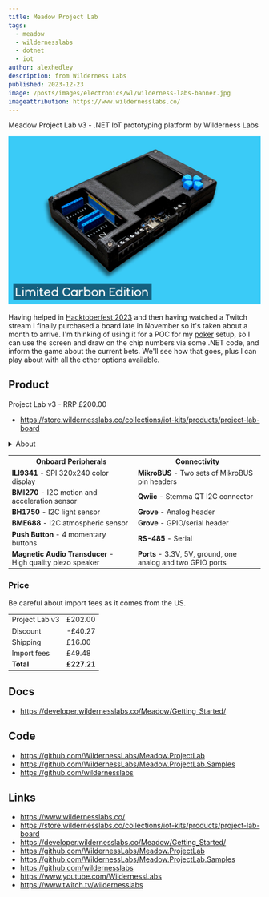 ```yaml
---
title: Meadow Project Lab
tags:
  - meadow
  - wildernesslabs
  - dotnet
  - iot
author: alexhedley
description: from Wilderness Labs
published: 2023-12-23
image: /posts/images/electronics/wl/wilderness-labs-banner.jpg
imageattribution: https://www.wildernesslabs.co/
---
```


<!-- # Meadow Project Lab -->

Meadow Project Lab v3 - .NET IoT prototyping platform by Wilderness Labs

![Project Lab v3](images/electronics/wl/Project_Lab_v3_Carbon_Edition.jpg "Project Lab v3")

Having helped in [Hacktoberfest 2023](hacktoberfest-2023.md) and then having watched a Twitch stream I finally purchased a board late in November so it's taken about a month to arrive. I'm thinking of using it for a POC for my [poker](tags/poker/) setup, so I can use the screen and draw on the chip numbers via some .NET code, and inform the game about the current bets. We'll see how that goes, plus I can play about with all the other options available.

## Product

Project Lab v3 - RRP £200.00

- https://store.wildernesslabs.co/collections/iot-kits/products/project-lab-board

<details>
<summary>About</summary>
Cut your time to production in half. Project Lab is created by Wilderness Labs, runs entirely on .NET, and makes hardware less hard to create. With Project Lab, every software developer is an IoT developer. Design your hardware using Project Lab&#39;s open-source design. Connect to Thousands of Plug &amp; Play Peripherals Project Lab includes two microBUS and three Grove/Qwiic/StemmaQT Connectors. No breadboard, no complicated wiring, and no tedious soldering. Enjoy rapid prototyping and exploring thousands of plug &amp; play peripherals. Two mikroBUS connectors unlock thousands of official MikroElektronika click boards and tons of 3rd party boards that are mikroBUS compatible. Three Grove/Qwiic/StemmaQT connectors provide access to a massive ecosystem of pluggable peripherals from SeeedStudio, Adafruit, and SparkFun. Accelerometer and Gyroscope Project Lab includes the small, lower power, and optimized for wearables, BMI270 Inertial Measurement Unit (IMU). The 6-axis sensor combines a 16-bit tri-axial gyroscope and a 16-bit tri-axial accelerometer featuring Bosch’s automotive-proven gyroscope technology. While you may not want to wear Project Lab, the lab is perfect to start your wearable design. Environmental sensing with Artificial Intelligence The BME688 is the first gas sensor with Artificial Intelligence (AI) and integrated high-linearity and high-accuracy pressure, humidity, and temperature sensors. Use Project Lab to start building your mobile &amp; connected applications where size, low power consumption, and environmental awareness are critical requirements. The Standard for Light Sensors The Rohm BH1760 Digital Ambient Light sensor is the go-to for engineers. It&#39;s low power, used in a wide variety of applications, and it can accurately measure from 1 to 65535 lux. TFT LCD with 65k colors The ILI9341 is a 2.8” 320x240 IPS full view TFT LCD with 65k colors. Project Lab&#39;s onboard ILI9341 allows you to directly display information from your peripherals or create a complete navigation system using the directional push buttons. RS-485, I/O, and Power Terminals Through easy-to-use screw terminals, Project Lab enables RS-485 communication directly with industrial sensors, a 5v and 3v3 power connection with the ground, and additional digital and analog I/O. Onboard Audio Project Lab includes an onboard CMT-7525-80-SMT Magnetic Buzzer Transducer when you need more than visuals. Meadow F7v2 Core Compute Module is now onboard For Project Lab v3 we included the Meadow F7 Core Compute Module right on board to get your projects/ideas even closer to production. Explore thousands of plug-and-play peripherals and build endless solutions with Project Lab. Designs, documents, and other resources can be found on GitHub.
</details>

<table>
    <tr>
        <th>Onboard Peripherals</th>
        <th>Connectivity</th>
    </tr>
    <tr>
        <td><strong>ILI9341</strong> - SPI 320x240 color display</li></td>
        <td><strong>MikroBUS</strong> - Two sets of MikroBUS pin headers</td>
    </tr>
    <tr>
        <td><strong>BMI270</strong> - I2C motion and acceleration sensor</td>
        <td><strong>Qwiic</strong> - Stemma QT I2C connector</td>
    </tr>
    <tr>
        <td><strong>BH1750</strong> - I2C light sensor</td>
        <td><strong>Grove</strong> - Analog header</td>
    </tr>
    <tr>
        <td><strong>BME688</strong> - I2C atmospheric sensor</td>
        <td><strong>Grove</strong> - GPIO/serial header</td>
    </tr>
    <tr>
        <td><strong>Push Button</strong> - 4 momentary buttons</td>
        <td><strong>RS-485</strong> - Serial</td>
    </tr>
    <tr>
        <td><strong>Magnetic Audio Transducer</strong> - High quality piezo speaker</td>
        <td><strong>Ports</strong> - 3.3V, 5V, ground, one analog and two GPIO ports</td>
    </tr>
</table>

### Price

Be careful about import fees as it comes from the US.

|                |             |
| -------------- | ----------- |
| Project Lab v3 | £202.00     |
| Discount       | -£40.27     |
| Shipping       | £16.00      |
| Import fees    | £49.48      |
| **Total**      | **£227.21** |

## Docs

- https://developer.wildernesslabs.co/Meadow/Getting_Started/

## Code

- https://github.com/WildernessLabs/Meadow.ProjectLab
- https://github.com/WildernessLabs/Meadow.ProjectLab.Samples
- https://github.com/wildernesslabs

## Links

- https://www.wildernesslabs.co/
- https://store.wildernesslabs.co/collections/iot-kits/products/project-lab-board
- https://developer.wildernesslabs.co/Meadow/Getting_Started/
- https://github.com/WildernessLabs/Meadow.ProjectLab
- https://github.com/WildernessLabs/Meadow.ProjectLab.Samples
- https://github.com/wildernesslabs
- https://www.youtube.com/WildernessLabs
- https://www.twitch.tv/wildernesslabs
